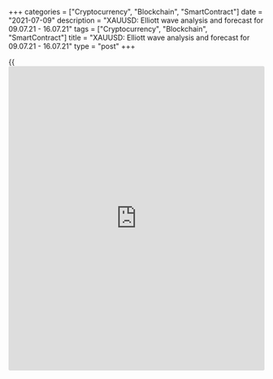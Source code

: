 +++
categories = ["Cryptocurrency", "Blockchain", "SmartContract"]
date = "2021-07-09"
description = "XAUUSD: Elliott wave analysis and forecast for 09.07.21 - 16.07.21"
tags = ["Cryptocurrency", "Blockchain", "SmartContract"]
title = "XAUUSD: Elliott wave analysis and forecast for 09.07.21 - 16.07.21"
type = "post"
+++

{{<iframe id="large-banner" src="https://www.bounty.group/#slide=10.0" width="100%" height="600" scrolling="no" style="border: 0px solid rgb(216, 221, 230); border-radius: 3px;">}}

2021-07-09

2021-07-09

XAUUSD: Elliott wave analysis and forecast for 09.07.21 – 16.07.21Alex
Geuta

 **Main scenario:** consider long positions from corrections above the
level of 1749.36 with a target of 1958.14 – 2016.10.

 **Alternative scenario:** Breakout and consolidation below the level of
1749.36 will allow the pair to continue declining to the levels of
1673.40 – 1568.91.

 **Analysis:** an ascending third wave of larger degree (3) formed on
the [daily](https://www.fintecher.org/2020/03/03/forex-trading-daily-strategy/) time frame, and a descending correction developed as wave (4),
supposedly. The fifth wave (5) appears to be developing on the H4 time
frame, with the first wave of smaller degree 1 of (5) formed and a
downward correction completed as wave 2 of (5) inside. The third wave 3
of (5) is starting to develop on the H1 time frame, with wave (i) of i
of 3 formed inside. If the presumption is correct, the pair may be
expected to rise to the levels of 1958.14 – 2016.10. The level of
1749.36 is critical in this scenario as a breakout will enable the pair
to continue declining to the levels of 1673.40 – 1568.91.

* * *

* * *

## Price chart of XAUUSD in real time mode

The content of this article reflects the author’s opinion and does not
necessarily reflect the official position of LiteForex. The material
published on this page is provided for informational purposes only and
should not be considered as the provision of investment advice for the
purposes of Directive 2004/39/EC.

Rate this article:

{{value}}

( {{count}} {{title}} )